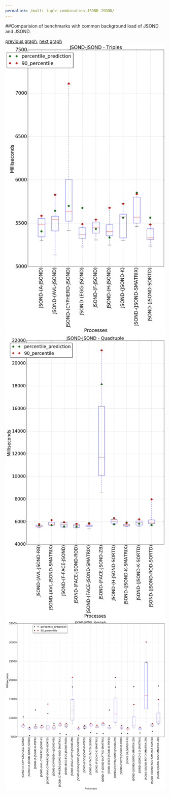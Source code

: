 ```yaml
---
permalink: /multi_tuple_combination_JSOND-JSOND/
---
```


##Comparision of benchmarks with common background load of JSOND and JSOND.

[previous graph](../multi_tuple_combination_JSOND-H/), [next graph](../multi_tuple_combination_JSOND-K/)
![graph figure](./images/triple/JSOND/JSOND-JSOND_box.png)![graph figure](./images/quadruple/JSOND/JSOND-JSOND_box.png)![graph figure](./images/quintuple/JSOND/JSOND-JSOND_box.png)